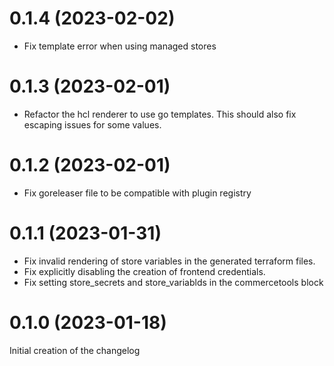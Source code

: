 # 0.1.4 (2023-02-02)
 - Fix template error when using managed stores

# 0.1.3 (2023-02-01)
 - Refactor the hcl renderer to use go templates. This should also fix escaping
   issues for some values.

# 0.1.2 (2023-02-01)
 - Fix goreleaser file to be compatible with plugin registry

# 0.1.1 (2023-01-31)
 - Fix invalid rendering of store variables in the generated terraform files.
 - Fix explicitly disabling the creation of frontend credentials.
 - Fix setting store_secrets and store_variablds in the commercetools block

# 0.1.0 (2023-01-18)
Initial creation of the changelog
